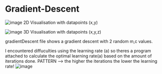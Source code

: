 # Gradient-Descent
![image](https://github.com/user-attachments/assets/2e73d116-f501-4b27-8918-997df8eb1bad)
2D Visualisation with datapoints (x,y)

![image](https://github.com/user-attachments/assets/f5844f75-6277-4af8-8fdd-7f71bbd6083c)
3D Visualisation with datapoints (x,y,z)

gradientDescent file shows a gradient descent with 2 random m,c values.

I encountered diffuculties using the learning rate (a) so theres a program attached to calculate the optimal learning rate(a) based on the amount of iterations done.
PATTERN --> the higher the iterations the lower the learning rate!
![image](https://github.com/user-attachments/assets/e354cdb6-8552-4454-8eb0-8b4f5abed709)

